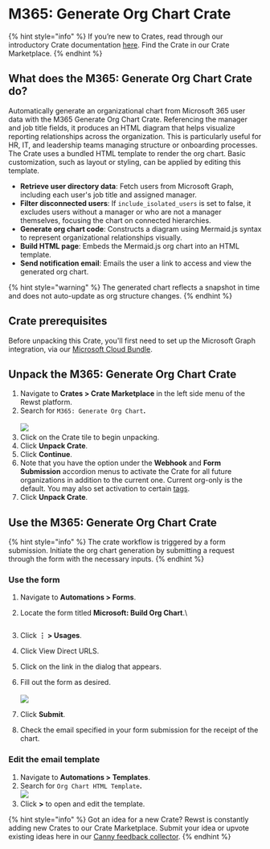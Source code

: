# M365: Generate Org Chart Crate

{% hint style="info" %}
If you’re new to Crates, read through our introductory Crate documentation [here](https://docs.rewst.help/prebuilt-automations/crates). Find the Crate in our Crate Marketplace.
{% endhint %}

## What does the **M365: Generate Org Chart** Crate do?

Automatically generate an organizational chart from Microsoft 365 user data with the M365 Generate Org Chart Crate. Referencing the manager and job title fields, it produces an HTML diagram that helps visualize reporting relationships across the organization. This is particularly useful for HR, IT, and leadership teams managing structure or onboarding processes. The Crate uses a bundled HTML template to render the org chart. Basic customization, such as layout or styling, can be applied by editing this template.

* **Retrieve user directory data**: Fetch users from Microsoft Graph, including each user's job title and assigned manager.
* **Filter disconnected users**: If `include_isolated_users` is set to false, it excludes users without a manager or who are not a manager themselves, focusing the chart on connected hierarchies.
* **Generate org chart code**: Constructs a diagram using Mermaid.js syntax to represent organizational relationships visually.
* **Build HTML page**: Embeds the Mermaid.js org chart into an HTML template.
* **Send notification email**: Emails the user a link to access and view the generated org chart.

{% hint style="warning" %}
The generated chart reflects a snapshot in time and does not auto-update as org structure changes.
{% endhint %}

## Crate prerequisites

Before unpacking this Crate, you'll first need to set up the Microsoft Graph integration, via our [Microsoft Cloud Bundle](../../configuration/integrations/individual-integration-documentation/cloud/microsoft-cloud-integration-bundle/).

## Unpack the M365: Generate Org Chart Crate

1. Navigate to **Crates > Crate Marketplace** in the left side menu of the Rewst platform.
2. Search for `M365: Generate Org Chart`**.**\
   \
   ![](<../../../.gitbook/assets/Screenshot 2025-05-08 at 5.45.18 PM.png>)
3. Click on the Crate tile to begin unpacking.
4. Click **Unpack Crate**.
5. Click **Continue**.
6. Note that you have the option under the **Webhook** and **Form Submission** accordion menus to activate the Crate for all future organizations in addition to the current one. Current org-only is the default. You may also set activation to certain [tags](../../settings/tags-in-rewst.md).&#x20;
7. Click **Unpack Crate**.

## Use the M365: Generate Org Chart Crate

{% hint style="info" %}
The crate workflow is triggered by a form submission. Initiate the org chart generation by submitting a request through the form with the necessary inputs.
{% endhint %}

### Use the form

1. Navigate to **Automations > Forms**.
2.  Locate the form titled **Microsoft: Build Org Chart**.\


    <figure><img src="../../../.gitbook/assets/Screenshot 2025-05-08 at 5.51.59 PM.png" alt=""><figcaption></figcaption></figure>
3. Click **⋮ > Usages**.
4. Click View Direct URLS.
5. Click on the link in the dialog that appears.
6. Fill out the form as desired.\
   \
   ![](<../../../.gitbook/assets/Screenshot 2025-05-08 at 5.55.06 PM.png>)
7. Click **Submit**.
8. Check the email specified in your form submission for the receipt of the chart.

### Edit the email template

1. Navigate to **Automations > Templates**.
2. Search for `Org Chart HTML Template`**.**\
   ![](<../../../.gitbook/assets/Screenshot 2025-05-08 at 5.57.56 PM.png>)
3. Click **>** to open and edit the template.&#x20;

{% hint style="info" %}
Got an idea for a new Crate? Rewst is constantly adding new Crates to our Crate Marketplace. Submit your idea or upvote existing ideas here in our [Canny feedback collector](https://rewst.canny.io/crates).
{% endhint %}
